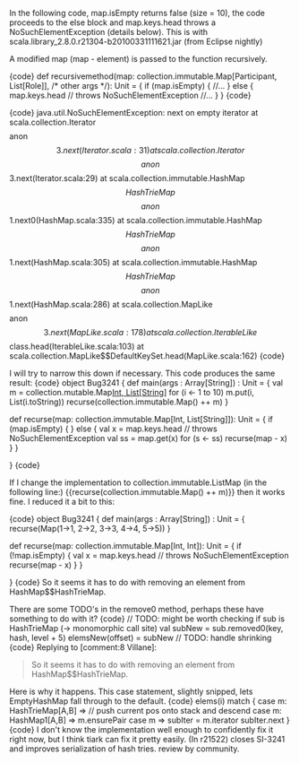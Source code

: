 In the following code, map.isEmpty returns false (size = 10), the code proceeds to the else block and map.keys.head throws a NoSuchElementException (details below). This is with scala.library_2.8.0.r21304-b20100331111621.jar (from Eclipse nightly)

A modified map (map - element) is passed to the function recursively.

{code}
  def recursivemethod(map: collection.immutable.Map[Participant, List[Role]], /* other args */): Unit = {
    if (map.isEmpty) {
      //...
    } else {
      map.keys.head // throws NoSuchElementException
      //...
    }
  }
{code}

{code}
java.util.NoSuchElementException: next on empty iterator
	at scala.collection.Iterator$$$$anon$$3.next(Iterator.scala:31)
	at scala.collection.Iterator$$$$anon$$3.next(Iterator.scala:29)
	at scala.collection.immutable.HashMap$$HashTrieMap$$$$anon$$1.next0(HashMap.scala:335)
	at scala.collection.immutable.HashMap$$HashTrieMap$$$$anon$$1.next(HashMap.scala:305)
	at scala.collection.immutable.HashMap$$HashTrieMap$$$$anon$$1.next(HashMap.scala:286)
	at scala.collection.MapLike$$$$anon$$3.next(MapLike.scala:178)
	at scala.collection.IterableLike$$class.head(IterableLike.scala:103)
	at scala.collection.MapLike$$DefaultKeySet.head(MapLike.scala:162)
{code}

I will try to narrow this down if necessary.
This code produces the same result:
{code}
object Bug3241 {
  def main(args : Array[String]) : Unit = {
    val m = collection.mutable.Map[Int, List[String]]()
    for (i <- 1 to 10) m.put(i, List(i.toString))
    recurse(collection.immutable.Map() ++ m)
  }

 def recurse(map: collection.immutable.Map[Int, List[String]]): Unit = {
    if (map.isEmpty) {
    } else {
      val x = map.keys.head // throws NoSuchElementException
      val ss = map.get(x)
      for (s <- ss) recurse(map - x)
    }
  }

}
{code}

If I change the implementation to collection.immutable.ListMap (in the following line:)
{{recurse(collection.immutable.Map() ++ m)}}
then it works fine.
I reduced it a bit to this:

{code}
object Bug3241 {
  def main(args : Array[String]) : Unit = {
    recurse(Map(1->1, 2->2, 3->3, 4->4, 5->5))
  }

  def recurse(map: collection.immutable.Map[Int, Int]): Unit = {
    if (!map.isEmpty) {
      val x = map.keys.head // throws NoSuchElementException
      recurse(map - x)
    }
  }

}
{code}
So it seems it has to do with removing an element from HashMap$$HashTrieMap.

There are some TODO's in the remove0 method, perhaps these have something to do with it?
{code}
// TODO: might be worth checking if sub is HashTrieMap (-> monomorphic call site)
val subNew = sub.removed0(key, hash, level + 5)
elemsNew(offset) = subNew
// TODO: handle shrinking
{code}
Replying to [comment:8 Villane]:
> So it seems it has to do with removing an element from HashMap$$HashTrieMap.

Here is why it happens.  This case statement, slightly snipped, lets EmptyHashMap fall through to the default.
{code}
        elems(i) match {
          case m: HashTrieMap[A,B] => // push current pos onto stack and descend
          case m: HashMap1[A,B] => m.ensurePair
          case m =>
            subIter = m.iterator
            subIter.next
        }
{code}
I don't know the implementation well enough to confidently fix it right now, but I think tiark can fix it pretty easily.
(In r21522) closes SI-3241 and improves serialization of hash tries. review by community.

